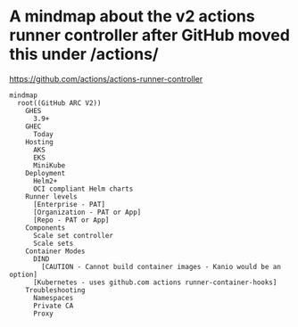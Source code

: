 # A mindmap about the v2 actions runner controller after GitHub moved this under /actions/
https://github.com/actions/actions-runner-controller

```mermaid
mindmap
  root((GitHub ARC V2))
    GHES
      3.9+
    GHEC
      Today
    Hosting
      AKS
      EKS
      MiniKube
    Deployment
      Helm2+
      OCI compliant Helm charts
    Runner levels
      [Enterprise - PAT]
      [Organization - PAT or App]
      [Repo - PAT or App]
    Components
      Scale set controller
      Scale sets
    Container Modes
      DIND
        [CAUTION - Cannot build container images - Kanio would be an option]
      [Kubernetes - uses github.com actions runner-container-hooks]
    Troubleshooting
      Namespaces
      Private CA
      Proxy        

```
